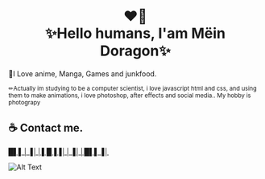 <h1 align="center">❤️‍🔥<br>✨Hello humans, I'am Mëin Doragon✨</h1>

📕I Love anime, Manga, Games and junkfood.

<p><small>✏Actually im studying to be a computer scientist, i love javascript html and css, and using them to make animations, i love photoshop, 
  after effects and social media.. My hobby is photograpy</small></p>

## ☕ Contact me.
[█▌▌│▐││▌█▐▐││▐││█▌▌▐│](meindoragon.carrd.co)

![Alt Text](https://c.tenor.com/Be2VMHgl378AAAAC/tohru-dragonmaid.gif)
